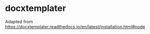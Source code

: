 docxtemplater
=============

Adapted from https://docxtemplater.readthedocs.io/en/latest/installation.html#node

